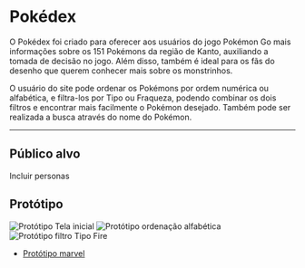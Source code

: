 # Pokédex

O Pokédex foi criado para oferecer aos usuários do jogo Pokémon Go mais informações sobre os 151 Pokémons da região de Kanto, auxiliando a tomada de decisão no jogo. Além disso, também é ideal para os fãs do desenho que querem conhecer mais sobre os monstrinhos.

O usuário do site pode ordenar os Pokémons por ordem numérica ou alfabética, e filtra-los por Tipo ou Fraqueza, podendo combinar os dois filtros e encontrar mais facilmente o Pokémon desejado. Também pode ser realizada a busca através do nome do Pokémon. 

***

## Público alvo

Incluir personas

## Protótipo
<img src="../img/TelasPokemon/Prototipo-01.jpg" alt="Protótipo Tela inicial">

<img src="../img/TelasPokemon/Prototipo-04.jpg" alt="Protótipo ordenação alfabética">

<img src="../img/TelasPokemon/Prototipo-08.jpg" alt="Protótipo filtro Tipo Fire">

* [Protótipo marvel](src/data/pokemon/pokemon.json)
  